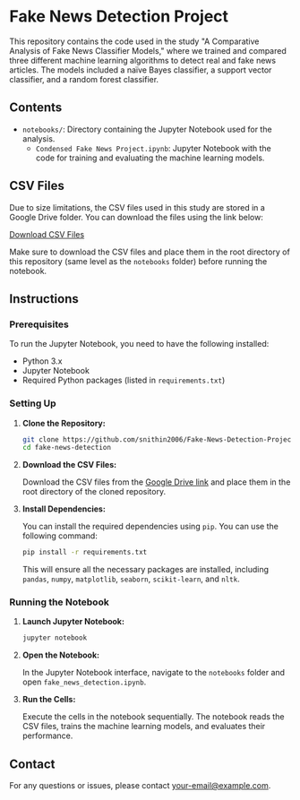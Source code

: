 # Fake News Detection Project
This repository contains the code used in the study "A Comparative Analysis of Fake News Classifier Models," where we trained and compared three different machine learning algorithms to detect real and fake news articles. The models included a naïve Bayes classifier, a support vector classifier, and a random forest classifier.

## Contents

- `notebooks/`: Directory containing the Jupyter Notebook used for the analysis.
  - `Condensed Fake News Project.ipynb`: Jupyter Notebook with the code for training and evaluating the machine learning models.

## CSV Files

Due to size limitations, the CSV files used in this study are stored in a Google Drive folder. You can download the files using the link below:

[Download CSV Files](https://drive.google.com/drive/folders/1N1QJVvWdLHFtKc2rbUvTIpj7i6rotds7?usp=drive_link)

Make sure to download the CSV files and place them in the root directory of this repository (same level as the `notebooks` folder) before running the notebook.

## Instructions

### Prerequisites

To run the Jupyter Notebook, you need to have the following installed:

- Python 3.x
- Jupyter Notebook
- Required Python packages (listed in `requirements.txt`)

### Setting Up

1. **Clone the Repository:**

    ```bash
    git clone https://github.com/snithin2006/Fake-News-Detection-Project.git
    cd fake-news-detection
    ```

2. **Download the CSV Files:**

    Download the CSV files from the [Google Drive link](https://drive.google.com/drive/folders/1N1QJVvWdLHFtKc2rbUvTIpj7i6rotds7?usp=drive_link) and place them in the root directory of the cloned repository.

3. **Install Dependencies:**

    You can install the required dependencies using `pip`. You can use the following command:

    ```bash
    pip install -r requirements.txt
    ```

    This will ensure all the necessary packages are installed, including `pandas`, `numpy`, `matplotlib`, `seaborn`, `scikit-learn`, and `nltk`.

### Running the Notebook

1. **Launch Jupyter Notebook:**

    ```bash
    jupyter notebook
    ```

2. **Open the Notebook:**

    In the Jupyter Notebook interface, navigate to the `notebooks` folder and open `fake_news_detection.ipynb`.

3. **Run the Cells:**

    Execute the cells in the notebook sequentially. The notebook reads the CSV files, trains the machine learning models, and evaluates their performance.

## Contact

For any questions or issues, please contact [your-email@example.com](nithin06.siva@gmail.com).
